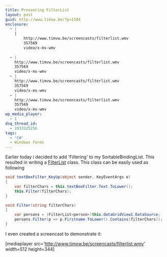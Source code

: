 ```yaml
---
title: Presenting FilterList
layout: post
guid: http://www.timvw.be/?p=1504
enclosure:
  - |
    |
        http://www.timvw.be/screencasts/filterlist.wmv
        357569
        video/x-ms-wmv
        
  - |
    http://www.timvw.be/screencasts/filterlist.wmv
    357569
    video/x-ms-wmv
  - |
    http://www.timvw.be/screencasts/filterlist.wmv
    357569
    video/x-ms-wmv
  - |
    http://www.timvw.be/screencasts/filterlist.wmv
    357569
    video/x-ms-wmv
wp_media_player:
  - 1
dsq_thread_id:
  - 1933325256
tags:
  - 'C#'
  - Windows Forms
---
```

Earlier today i decided to add 'Filtering' to my SortableBindingList. This resulted in writing a [FilterList](http://www.timvw.be/wp-content/code/csharp/FilterList.txt) class. This class can be easily used as following

```csharp
void textBoxFilter_KeyUp(object sender, KeyEventArgs e)
{
	var filterChars = this.textBoxFilter.Text.ToLower();
	this.Filter(filterChars);
}

void Filter(string filterChars)
{
	var persons = (FilterList<person>)this.dataGridView1.DataSource;
	persons.Filter(p => p.Firstname.ToLower().Contains(filterChars));
}
```

I even created a screencast to demonstrate it:

[mediaplayer src='http://www.timvw.be/screencasts/filterlist.wmv' width=512 height=344]
